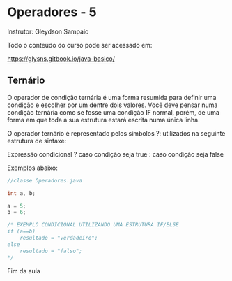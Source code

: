 # Operadores - 5 
Instrutor: Gleydson Sampaio

Todo o conteúdo do curso pode ser acessado em:

https://glysns.gitbook.io/java-basico/

## Ternário

O operador de condição ternária é uma forma resumida para definir uma condição e escolher por um dentre dois valores. Você deve pensar numa condição ternária como se fosse uma condição **IF** normal, porém, de uma forma em que toda a sua estrutura estará escrita numa única linha.

O operador ternário é representado pelos símbolos ?: utilizados na seguinte estrutura de sintaxe:

Expressão condicional ? caso condição seja true : caso condição seja false

Exemplos abaixo:

```java
//classe Operadores.java

int a, b;

a = 5;
b = 6;

/* EXEMPLO CONDICIONAL UTILIZANDO UMA ESTRUTURA IF/ELSE
if (a==b)
    resultado = "verdadeiro";
else
    resultado = "falso";
*/
```
Fim da aula
